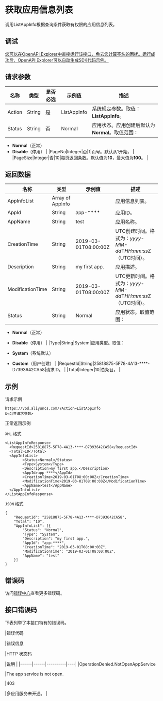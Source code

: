 # 获取应用信息列表

调用ListAppInfo根据查询条件获取有权限的应用信息列表。

## 调试

[您可以在OpenAPI Explorer中直接运行该接口，免去您计算签名的困扰。运行成功后，OpenAPI Explorer可以自动生成SDK代码示例。](https://api.aliyun.com/#product=vod&api=ListAppInfo&type=RPC&version=2017-03-21)

## 请求参数

|名称|类型|是否必选|示例值|描述|
|--|--|----|---|--|
|Action|String|是|ListAppInfo|系统规定参数。取值：**ListAppInfo**。 |
|Status|String|否|Normal|应用状态。应用创建后默认为**Normal**。取值范围：

 -   **Normal**（正常）
-   **Disable**（停用） |
|PageNo|Integer|否|1|页号。默认从1开始。 |
|PageSize|Integer|否|10|每页返回条数。默认值为**10**，最大值为**100**。 |

## 返回数据

|名称|类型|示例值|描述|
|--|--|---|--|
|AppInfoList|Array of AppInfo| |应用信息列表。 |
|AppId|String|app-\*\*\*\*|应用ID。 |
|AppName|String|test|应用名称。 |
|CreationTime|String|2019-03-01T08:00:00Z|UTC创建时间。格式为：*yyyy-MM-dd*T*HH:mm:ss*Z（UTC时间）。 |
|Description|String|my first app.|应用描述。 |
|ModificationTime|String|2019-03-01T08:00:00Z|UTC更新时间。格式为：*yyyy-MM-dd*T*HH:mm:ss*Z（UTC时间）。 |
|Status|String|Normal|应用状态。取值范围：

 -   **Normal**（正常）
-   **Disable**（停用） |
|Type|String|System|应用类型。取值：

 -   **System**（系统默认）
-   **Custom**（用户创建） |
|RequestId|String|25818875-5F78-4A13-\*\*\*\*-D7393642CA58|请求ID。 |
|Total|Integer|10|总条目。 |

## 示例

请求示例

```
https://vod.aliyuncs.com/?Action=ListAppInfo
&<公共请求参数>
```

正常返回示例

`XML` 格式

```
<ListAppInfoResponse>
  <RequestId>25818875-5F78-4A13-****-D7393642CA58</RequestId>
  <Total>10</Total>
  <AppInfoList>
        <Status>Normal</Status>
        <Type>System</Type>
        <Description>my first app.</Description>
        <AppId>app-****</AppId>
        <CreationTime>2019-03-01T08:00:00Z</CreationTime>
        <ModificationTime>2019-03-01T08:00:00Z</ModificationTime>
        <AppName>test</AppName>
  </AppInfoList>
</ListAppInfoResponse>
```

`JSON` 格式

```
{
	"RequestId": "25818875-5F78-4A13-****-D7393642CA58",
	"Total": "10",
	"AppInfoList": [{
		"Status": "Normal",
		"Type": "System",
		"Description": "my first app.",
		"AppId": "app-****",
		"CreationTime": "2019-03-01T08:00:00Z",
		"ModificationTime": "2019-03-01T08:00:00Z",
		"AppName": "test"
	}]
}
```

## 错误码

访问[错误中心](https://error-center.aliyun.com/status/product/vod)查看更多错误码。

## 接口错误码

下表列举了本接口特有的错误码。

|错误代码

|错误信息

|HTTP 状态码

|说明 |
|------|------|----------|----|
|OperationDenied.NotOpenAppService

|The app service is not open.

|403

|多应用服务未开通。 |

